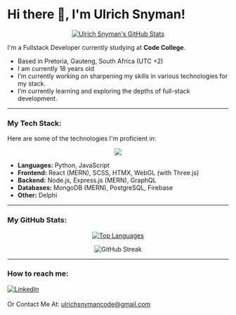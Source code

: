 # Hi there 👋, I'm Ulrich Snyman!

<p align="center">
  <a href="https://github.com/UlrichSnyman">
    <img src="https://github-readme-stats.vercel.app/api?username=UlrichSnyman&show_icons=true&theme=dracula&count_private=true" alt="Ulrich Snyman's GitHub Stats" />
  </a>
</p>

I'm a Fullstack Developer currently studying at **Code College**.

- Based in Pretoria, Gauteng, South Africa (UTC +2)
- I am currently 18 years old
- I’m currently working on sharpening my skills in various technologies for my stack.
- I’m currently learning and exploring the depths of full-stack development.

---

### My Tech Stack:

Here are some of the technologies I'm proficient in:

<p align="center">
  <a href="https://skillicons.dev">
    <img src="https://skillicons.dev/icons?i=python,js,react,nodejs,express,mongodb,scss,postgresql,firebase,graphql,threejs,html,css" />
  </a>
</p>

*   **Languages:** Python, JavaScript
*   **Frontend:** React (MERN), SCSS, HTMX, WebGL (with Three.js)
*   **Backend:** Node.js, Express.js (MERN), GraphQL
*   **Databases:** MongoDB (MERN), PostgreSQL, Firebase
*   **Other:** Delphi

---

### My GitHub Stats:

<p align="center">
  <a href="https://github.com/UlrichSnyman">
    <img src="https://github-readme-stats.vercel.app/api/top-langs/?username=UlrichSnyman&layout=compact&theme=dracula" alt="Top Languages" />
  </a>
</p>

<p align="center">
  <img src="https://github-readme-streak-stats.herokuapp.com/?user=UlrichSnyman&theme=dracula" alt="GitHub Streak" />
</p>

---

### How to reach me:

<!-- Add your social media links here -->
<!-- Example: -->
<a href="https://www.linkedin.com/in/ulrich-snyman-a5a980368/"><img src="https://img.shields.io/badge/LinkedIn-0077B5?style=for-the-badge&logo=linkedin&logoColor=white" alt="LinkedIn"/></a> 
<br><br>
Or Contact Me At:
[ulrichsnymancode@gmail.com](mailto:ulrichsnymancode@gmail.com)
